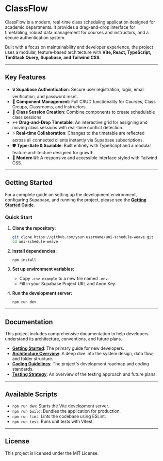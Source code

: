 # ClassFlow

ClassFlow is a modern, real-time class scheduling application designed for academic departments. It provides a drag-and-drop interface for timetabling, robust data management for courses and instructors, and a secure authentication system.

Built with a focus on maintainability and developer experience, the project uses a modular, feature-based architecture with **Vite, React, TypeScript, TanStack Query, Supabase, and Tailwind CSS**.

---

## Key Features

- 🔒 **Supabase Authentication**: Secure user registration, login, email verification, and password reset.
- 🧩 **Component Management**: Full CRUD functionality for Courses, Class Groups, Classrooms, and Instructors.
- 📅 **Class Session Creation**: Combine components to create schedulable class sessions.
- ↔️ **Drag-and-Drop Timetable**: An interactive grid for assigning and moving class sessions with real-time conflict detection.
- ⚡ **Real-time Collaboration**: Changes to the timetable are reflected across all connected clients instantly via Supabase subscriptions.
- 🛡️ **Type-Safe & Scalable**: Built entirely with TypeScript and a modular feature architecture designed for growth.
- 🎨 **Modern UI**: A responsive and accessible interface styled with Tailwind CSS.

---

## Getting Started

For a complete guide on setting up the development environment, configuring Supabase, and running the project, please see the **[Getting Started Guide](./docs/getting-started.md)**.

### Quick Start

1. **Clone the repository:**

    ```bash
    git clone https://github.com/your-username/uni-schedule-weave.git
    cd uni-schedule-weave
    ```

2. **Install dependencies:**

    ```bash
    npm install
    ```

3. **Set up environment variables:**
    - Copy `.env.example` to a new file named `.env`.
    - Fill in your Supabase Project URL and Anon Key.

4. **Run the development server:**

    ```bash
    npm run dev
    ```

---

## Documentation

This project includes comprehensive documentation to help developers understand its architecture, conventions, and future plans.

- **[Getting Started](./docs/getting-started.md)**: The primary guide for new developers.
- **[Architecture Overview](./docs/architecture.md)**: A deep dive into the system design, data flow, and folder structure.
- **[Coding Guidelines](./docs/coding-guidelines.md)**: The project's development roadmap and coding standards.
- **[Testing Strategy](./docs/testing.md)**: An overview of the testing approach and future plans.

---

## Available Scripts

- `npm run dev`: Starts the Vite development server.
- `npm run build`: Bundles the application for production.
- `npm run lint`: Lints the codebase using ESLint.
- `npm run test`: Runs unit tests with Vitest.

---

## License

This project is licensed under the MIT License.
